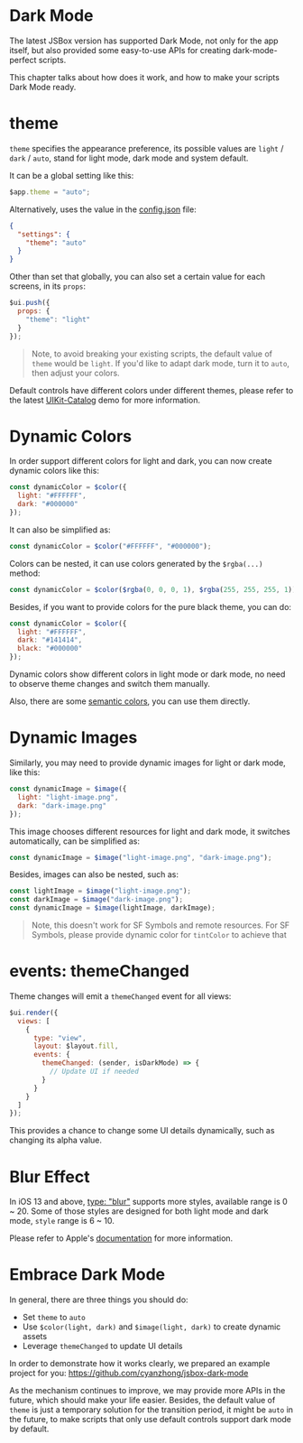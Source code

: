# Dark Mode

The latest JSBox version has supported Dark Mode, not only for the app itself, but also provided some easy-to-use APIs for creating dark-mode-perfect scripts.

This chapter talks about how does it work, and how to make your scripts Dark Mode ready.

# theme

`theme` specifies the appearance preference, its possible values are `light` / `dark` / `auto`, stand for light mode, dark mode and system default.

It can be a global setting like this:

```js
$app.theme = "auto";
```

Alternatively, uses the value in the [config.json](en/package/intro.md) file:

```json
{
  "settings": {
    "theme": "auto"
  }
}
```

Other than set that globally, you can also set a certain value for each screens, in its `props`:

```js
$ui.push({
  props: {
    "theme": "light"
  }
});
```

> Note, to avoid breaking your existing scripts, the default value of `theme` would be `light`. If you'd like to adapt dark mode, turn it to `auto`, then adjust your colors.

Default controls have different colors under different themes, please refer to the latest [UIKit-Catalog](https://github.com/cyanzhong/xTeko/blob/master/extension-scripts/uikit-catalog.js) demo for more information.

# Dynamic Colors

In order support different colors for light and dark, you can now create dynamic colors like this:

```js
const dynamicColor = $color({
  light: "#FFFFFF",
  dark: "#000000"
});
```

It can also be simplified as:

```js
const dynamicColor = $color("#FFFFFF", "#000000");
```

Colors can be nested, it can use colors generated by the `$rgba(...)` method:

```js
const dynamicColor = $color($rgba(0, 0, 0, 1), $rgba(255, 255, 255, 1));
```

Besides, if you want to provide colors for the pure black theme, you can do:

```js
const dynamicColor = $color({
  light: "#FFFFFF",
  dark: "#141414",
  black: "#000000"
});
```

Dynamic colors show different colors in light mode or dark mode, no need to observe theme changes and switch them manually.

Also, there are some [semantic colors](en/function/index.md?id=colorstring), you can use them directly.

# Dynamic Images

Similarly, you may need to provide dynamic images for light or dark mode, like this:

```js
const dynamicImage = $image({
  light: "light-image.png",
  dark: "dark-image.png"
});
```

This image chooses different resources for light and dark mode, it switches automatically, can be simplified as:

```js
const dynamicImage = $image("light-image.png", "dark-image.png");
```

Besides, images can also be nested, such as:

```js
const lightImage = $image("light-image.png");
const darkImage = $image("dark-image.png");
const dynamicImage = $image(lightImage, darkImage);
```

> Note, this doesn't work for SF Symbols and remote resources. For SF Symbols, please provide dynamic color for `tintColor` to achieve that

# events: themeChanged

Theme changes will emit a `themeChanged` event for all views:

```js
$ui.render({
  views: [
    {
      type: "view",
      layout: $layout.fill,
      events: {
        themeChanged: (sender, isDarkMode) => {
          // Update UI if needed
        }
      }
    }
  ]
});
```

This provides a chance to change some UI details dynamically, such as changing its alpha value.

# Blur Effect

In iOS 13 and above, [type: "blur"](en/component/blur.md) supports more styles, available range is 0 ~ 20. Some of those styles are designed for both light mode and dark mode, `style` range is 6 ~ 10.

Please refer to Apple's [documentation](https://developer.apple.com/documentation/uikit/uiblureffectstyle) for more information.

# Embrace Dark Mode

In general, there are three things you should do:

- Set `theme` to `auto`
- Use `$color(light, dark)` and `$image(light, dark)` to create dynamic assets
- Leverage `themeChanged` to update UI details

In order to demonstrate how it works clearly, we prepared an example project for you: https://github.com/cyanzhong/jsbox-dark-mode

As the mechanism continues to improve, we may provide more APIs in the future, which should make your life easier. Besides, the default value of `theme` is just a temporary solution for the transition period, it might be `auto` in the future, to make scripts that only use default controls support dark mode by default.